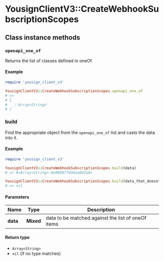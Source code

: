 # YousignClientV3::CreateWebhookSubscriptionScopes

## Class instance methods

### `openapi_one_of`

Returns the list of classes defined in oneOf.

#### Example

```ruby
require 'yousign_client_v3'

YousignClientV3::CreateWebhookSubscriptionScopes.openapi_one_of
# =>
# [
#   :'Array<String>'
# ]
```

### build

Find the appropriate object from the `openapi_one_of` list and casts the data into it.

#### Example

```ruby
require 'yousign_client_v3'

YousignClientV3::CreateWebhookSubscriptionScopes.build(data)
# => #<Array<String>:0x00007fdd4aab02a0>

YousignClientV3::CreateWebhookSubscriptionScopes.build(data_that_doesnt_match)
# => nil
```

#### Parameters

| Name | Type | Description |
| ---- | ---- | ----------- |
| **data** | **Mixed** | data to be matched against the list of oneOf items |

#### Return type

- `Array<String>`
- `nil` (if no type matches)

